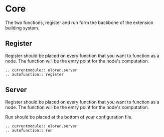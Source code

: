 # Core

The two functions, register and run form the backbone of the extension building system.

## Register

Register should be placed on every function that you want to function as a node. The function will be the entry
point for the node's computation.

```{eval-rst}
.. currentmodule:: oloren.server
.. autofunction:: register
```

## Server

Register should be placed on every function that you want to function as a node. The function will be the entry
point for the node's computation.

Run should be placed at the bottom of your configuration file.

```{eval-rst}
.. currentmodule:: oloren.server
.. autofunction:: run
```
